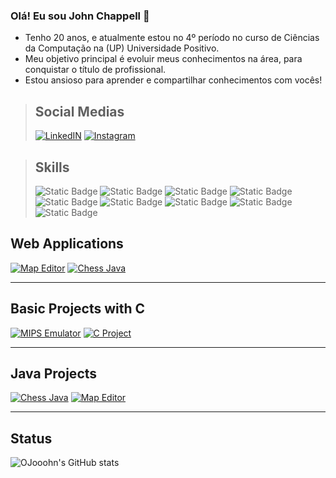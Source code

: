 ### Olá! Eu sou John Chappell 👋
- Tenho 20 anos, e atualmente estou no 4º período no curso de Ciências da Computação na (UP) Universidade Positivo.
- Meu objetivo principal é evoluir meus conhecimentos na área, para conquistar o título de profissional.
- Estou ansioso para aprender e compartilhar conhecimentos com vocês!

> ## Social Medias
> [![LinkedIN](https://img.shields.io/badge/LinkedIn-0077B5?style=for-the-badge&logo=linkedin&logoColor=white)](https://www.linkedin.com/feed/?trk=homepage-basic_sign-in-submit) [![Instagram](https://img.shields.io/badge/Instagram-E4405F?style=for-the-badge&logo=instagram&logoColor=white)](https://www.instagram.com/ojooohn/)
 
> ## Skills
> ![Static Badge](https://img.shields.io/badge/-HTML-ed390c?style=for-the-badge&logo=html5&logoColor=white&logoSize=auto)
> ![Static Badge](https://img.shields.io/badge/-CSS-506cfa?style=for-the-badge&logo=css3&logoColor=white&logoSize=auto)
> ![Static Badge](https://img.shields.io/badge/-JavaScript-e3cc05?style=for-the-badge&logo=javascript&logoColor=black&logoSize=auto)
> ![Static Badge](https://img.shields.io/badge/-C%20Language-045f7d?style=for-the-badge&logo=C&logoColor=white&logoSize=auto)
> ![Static Badge](https://img.shields.io/badge/Java-ED8B00?style=for-the-badge&logo=openjdk&logoColor=white)
> ![Static Badge](https://img.shields.io/badge/MySQL-00000F?style=for-the-badge&logo=mysql&logoColor=white)
> ![Static Badge](https://img.shields.io/badge/-Python-234b6c?style=for-the-badge&logo=python&logoColor=white&logoSize=auto)
> ![Static Badge](https://img.shields.io/badge/-C%23-46105c?style=for-the-badge&logo=dotnet&logoColor=white&logoSize=auto)
> ![Static Badge](https://img.shields.io/badge/-react-58c4dc?style=for-the-badge&logo=react&logoColor=white&logoSize=auto)

## Web Applications
[![Map Editor](https://github-readme-stats.vercel.app/api/pin/?username=OJooohn&repo=Projeto-Site&border_radius=20&theme=dark )](https://github.com/OJooohn/Projeto-Site) [![Chess Java](https://github-readme-stats.vercel.app/api/pin/?username=OJooohn&repo=Web-Application-Python&border_radius=20&theme=dark )](https://github.com/OJooohn/Web-Application-Python)

---

## Basic Projects with C
[![MIPS Emulator](https://github-readme-stats.vercel.app/api/pin/?username=OJooohn&repo=Projeto-Simulador-Processador-MIPS&border_radius=20&theme=dark )](https://github.com/OJooohn/Projeto-Simulador-Processador-MIPS) [![C Project](https://github-readme-stats.vercel.app/api/pin/?username=OJooohn&repo=Projeto-Linguagem-C&border_radius=20&theme=dark )](https://github.com/OJooohn/Projeto-Linguagem-C)  

---

## Java Projects
[![Chess Java](https://github-readme-stats.vercel.app/api/pin/?username=OJooohn&repo=Chess-Java&border_radius=20&theme=dark )](https://github.com/OJooohn/Chess-Java) [![Map Editor](https://github-readme-stats.vercel.app/api/pin/?username=OJooohn&repo=Map-Editor&border_radius=20&theme=dark )](https://github.com/OJooohn/Map-Editor)

---
## Status
![OJooohn's GitHub stats](https://github-readme-stats.vercel.app/api?username=OJooohn&show_icons=true&border_radius=20&hide_title=true&theme=dark )

